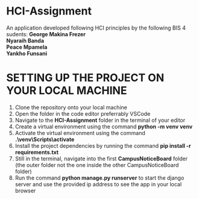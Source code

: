 # HCI-Assignment
 An application developed following HCI principles by the following BIS 4 sudents:
    **George Makina Frezer**  
    **Nyaraih Banda**  
    **Peace Mpamela**  
    **Yankho Funsani**  

# SETTING UP THE PROJECT ON YOUR LOCAL MACHINE
1. Clone the repository onto your local machine
2. Open the folder in the code editor preferrably VSCode
3. Navigate to the **HCI-Assignment** folder in the terminal of your editor
4. Create a virtual environment using the command **python -m venv venv**
5. Activate the virtual environment using the command **.\venv\Scripts\activate**
6. Install the project dependencies by running the command **pip install -r requirements.txt**
7. Still in the terminal, navigate into the first **CampusNoticeBoard** folder (the outer folder not the one inside the other CampusNoticeBoard folder)
8. Run the command **python manage.py runserver** to start the django server and use the provided ip address to see the app in your local browser